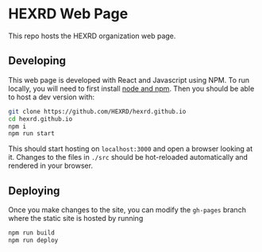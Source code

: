 # HEXRD Web Page

This repo hosts the HEXRD organization web page. 

## Developing
This web page is developed with React and Javascript using NPM. To run locally, you will need to first install [node and npm](https://docs.npmjs.com/downloading-and-installing-node-js-and-npm). Then you should be able to host a dev version with:

```bash
git clone https://github.com/HEXRD/hexrd.github.io
cd hexrd.github.io
npm i
npm run start
```

This should start hosting on `localhost:3000` and open a browser looking at it. Changes to the files in `./src` should be hot-reloaded automatically and rendered in your browser.


## Deploying
Once you make changes to the site, you can modify the `gh-pages` branch where the static site is hosted by running

```bash
npm run build
npm run deploy
```
